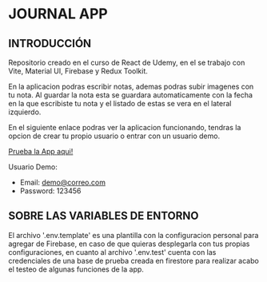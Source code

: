 # JOURNAL APP

## INTRODUCCIÓN

Repositorio creado en el curso de React de Udemy, en el se trabajo con Vite, Material UI, Firebase y Redux Toolkit.

En la aplicacion podras escribir notas, ademas podras subir imagenes con tu nota. Al guardar la nota esta se guardara automaticamente con la fecha en la que escribiste tu nota y el listado de estas se vera en el lateral izquierdo.

En el siguiente enlace podras ver la aplicacion funcionando, tendras la opcion de crear tu propio usuario o entrar con un usuario demo.

[Prueba la App aqui!](https://zingy-frangollo-90fc07.netlify.app/auth/login)


Usuario Demo: 
* Email: demo@correo.com
* Password: 123456


## SOBRE LAS VARIABLES DE ENTORNO

El archivo '.env.template' es una plantilla con la configuracion personal para agregar de Firebase, en caso de que quieras desplegarla con tus propias configuraciones, en cuanto al archivo '.env.test' cuenta con las credenciales de una base de prueba creada en firestore para realizar acabo el testeo de algunas funciones de la app.
